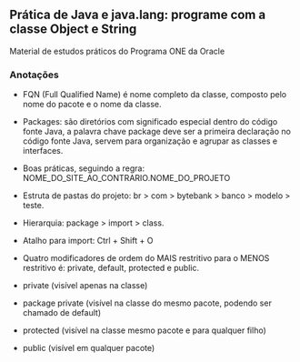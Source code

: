 ## Prática de Java e java.lang: programe com a classe Object e String

Material de estudos práticos do Programa ONE da Oracle

### Anotações

* FQN (Full Qualified Name) é nome completo da classe, composto pelo nome do pacote e o nome da classe.
* Packages: são diretórios com significado especial dentro do código fonte Java, a palavra chave package deve ser a primeira declaração no código fonte Java, servem para organização e agrupar as classes e interfaces.
* Boas práticas, seguindo a regra: NOME_DO_SITE_AO_CONTRARIO.NOME_DO_PROJETO
* Estruta de pastas do projeto: br > com > bytebank > banco > modelo > teste.
* Hierarquia: package > import > class.

* Atalho para import: Ctrl + Shift + O

* Quatro modificadores de ordem do MAIS restritivo para o MENOS restritivo é: private, default, protected e public.
* private (visível apenas na classe)
* package private (visível na classe do mesmo pacote, podendo ser chamado de default)
* protected (visível na classe mesmo pacote e para qualquer filho)
* public (visível em qualquer pacote)

